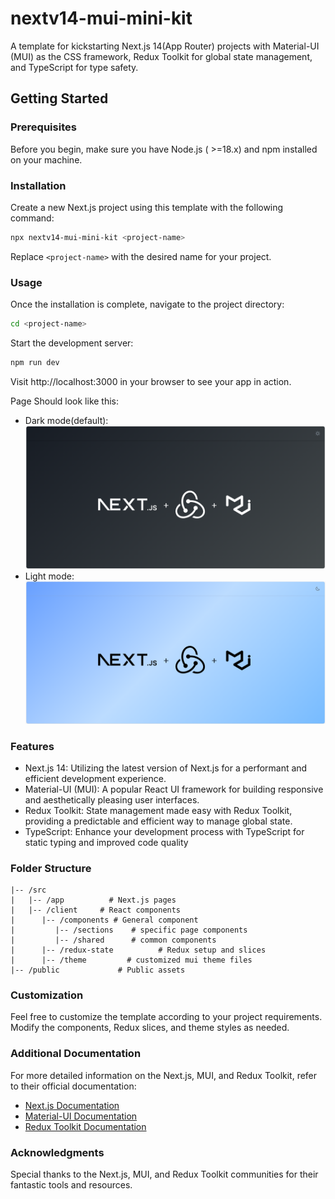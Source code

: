 # nextv14-mui-mini-kit

A template for kickstarting Next.js 14(App Router) projects with Material-UI (MUI) as the CSS framework, Redux Toolkit for global state management, and TypeScript for type safety.

## Getting Started

### Prerequisites

Before you begin, make sure you have Node.js ( >=18.x) and npm installed on your machine.

### Installation

Create a new Next.js project using this template with the following command:

```bash
npx nextv14-mui-mini-kit <project-name>
```

Replace ```<project-name>``` with the desired name for your project.

### Usage
Once the installation is complete, navigate to the project directory:

```bash
cd <project-name>
```

Start the development server:
```bash
npm run dev
```

Visit http://localhost:3000 in your browser to see your app in action.

Page Should look  like this:
- Dark mode(default): ![dark mode page](./public/dark-mode.png)
- Light mode: ![light mode page](./public/light-mode.png)

### Features
- Next.js 14: Utilizing the latest version of Next.js for a performant and efficient development experience.
- Material-UI (MUI): A popular React UI framework for building responsive and aesthetically pleasing user interfaces.
- Redux Toolkit: State management made easy with Redux Toolkit, providing a predictable and efficient way to manage global state.
- TypeScript: Enhance your development process with TypeScript for static typing and improved code quality

### Folder Structure
```plaintext
|-- /src
|   |-- /app          # Next.js pages
|   |-- /client     # React components
|      |-- /components # General component
|         |-- /sections    # specific page components
|         |-- /shared      # common components  
|      |-- /redux-state          # Redux setup and slices
|      |-- /theme         # customized mui theme files
|-- /public             # Public assets
```

### Customization
Feel free to customize the template according to your project requirements. Modify the components, Redux slices, and theme styles as needed.

### Additional Documentation
For more detailed information on the Next.js, MUI, and Redux Toolkit, refer to their official documentation:

-  [Next.js Documentation](https://nextjs.org/docs)
- [Material-UI Documentation](https://mui.com/)
- [Redux Toolkit Documentation](https://redux-toolkit.js.org/)

### Acknowledgments
Special thanks to the Next.js, MUI, and Redux Toolkit communities for their fantastic tools and resources.